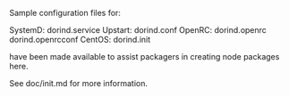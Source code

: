 Sample configuration files for:

SystemD: dorind.service
Upstart: dorind.conf
OpenRC:  dorind.openrc
         dorind.openrcconf
CentOS:  dorind.init

have been made available to assist packagers in creating node packages here.

See doc/init.md for more information.
